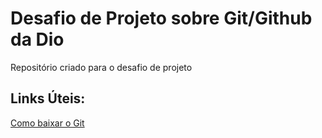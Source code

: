 # Desafio de Projeto sobre Git/Github da Dio
Repositório criado para o desafio de projeto

## Links Úteis:
[Como baixar o Git](https://www.hostinger.com.br/tutoriais/tutorial-do-git-basics-introducao#:~:text=Instalar%20o%20GIT%20no%20Windows%3A&text=Acesse%20o%20site%20oficial%20e,concluir%20com%20êxito%20a%20instalação.)
